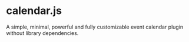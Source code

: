# calendar.js
A simple, minimal, powerful and fully customizable event calendar plugin without library dependencies.
